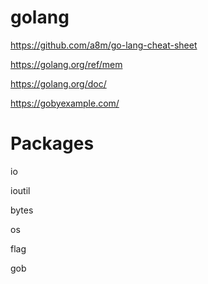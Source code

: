 # golang

https://github.com/a8m/go-lang-cheat-sheet

https://golang.org/ref/mem

https://golang.org/doc/

https://gobyexample.com/

# Packages
io

ioutil

bytes

os

flag

gob

